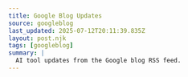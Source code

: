 ```yaml
---
title: Google Blog Updates
source: googleblog
last_updated: 2025-07-12T20:11:39.835Z
layout: post.njk
tags: [googleblog]
summary: |
  AI tool updates from the Google blog RSS feed.
---
```




